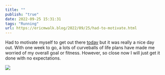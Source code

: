 ```yaml
---
title: ""
publish: "true"
date: 2022-09-25 15:31:31
tags: "Running"
url: https://ericmwalk.blog/2022/09/25/had-to-motivate.html
---
```


Had to motivate myself to get out there [today](http://www.strava.com/activities/7867082176) but it was really a nice day out. With one week to go, a lots of curveballs of life plans have made me worried of my overall goal or fitness. However, so close now I will just get it done with no expectations.


![](https://ericmwalk.blog/uploads/2022/585c14db8b.jpg)